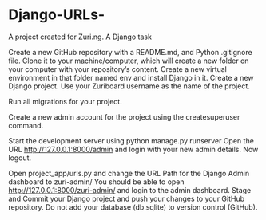 # Django-URLs-
A project created for Zuri.ng. A Django task

Create a new GitHub repository with a README.md, and Python .gitignore file.
Clone it to your machine/computer, which will create a new folder on your computer with your repository’s content.
Create a new virtual environment in that folder named env and install Django in it.
Create a new Django project. Use your Zuriboard username as the name of the project.

Run all migrations for your project. 

Create a new admin account for the project using the createsuperuser command. 

Start the development server using python manage.py runserver
Open the URL  http://127.0.0.1:8000/admin and login with your new admin details. Now logout.
 
Open project_app/urls.py and change the URL Path for the Django Admin dashboard to zuri-admin/
You should be able to open http://127.0.0.1:8000/zuri-admin/ and login to the admin dashboard.
Stage and Commit your Django project and push your changes to your GitHub repository. 
Do not add your database (db.sqlite) to version control (GitHub). 
